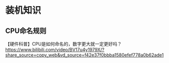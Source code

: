 # 装机知识

## CPU命名规则

【硬件科普】CPU是如何命名的，数字更大就一定更好吗？ https://www.bilibili.com/video/BV17u4y1979X/?share_source=copy_web&vd_source=f42e37f0bbba1580efef778a0b62ade1